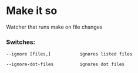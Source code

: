 Make it so
==========

Watcher that runs make on file changes

### Switches:

	--ignore [files,]			ignores listed files

	--ignore-dot-files			ignores dot files